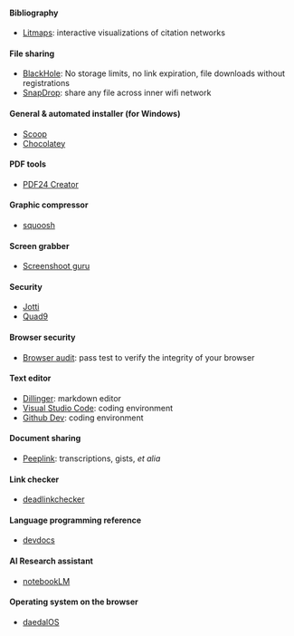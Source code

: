 #### Bibliography
* [Litmaps](https://www.litmaps.com/): interactive visualizations of citation networks

#### File sharing
* [BlackHole](https://blackhole.run/): No storage limits, no link expiration, file downloads without registrations
* [SnapDrop](https://snapdrop.net/): share any file across inner wifi network

#### General & automated installer (for Windows)
* [Scoop](https://scoop.sh/)
* [Chocolatey](https://chocolatey.org/)

#### PDF tools
* [PDF24 Creator](https://tools.pdf24.org/)

#### Graphic compressor
* [squoosh](https://squoosh.app/)

#### Screen grabber
* [Screenshoot guru](https://screenshot.guru/)

#### Security
* [Jotti](https://virusscan.jotti.org/en)
* [Quad9](https://quad9.net/)

#### Browser security
* [Browser audit](https://browseraudit.com/): pass test to verify the integrity of your browser

#### Text editor
* [Dillinger](https://dillinger.io/): markdown editor
* [Visual Studio Code](https://vscode.dev/): coding environment
* [Github Dev](https://github.dev/github/dev): coding environment

#### Document sharing
* [Peeplink](https://peeplink.in/): transcriptions, gists, _et alia_

#### Link checker
* [deadlinkchecker](https://www.deadlinkchecker.com/)

#### Language programming reference
* [devdocs](https://devdocs.io/)

#### AI Research assistant
* [notebookLM](https://notebooklm.google/)

#### Operating system on the browser
* [daedalOS](https://github.com/DustinBrett/daedalOS)

